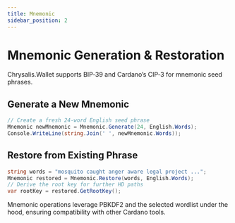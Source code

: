 ```yaml
---
title: Mnemonic
sidebar_position: 2
---
```


# Mnemonic Generation & Restoration

Chrysalis.Wallet supports BIP‑39 and Cardano’s CIP‑3 for mnemonic seed phrases.  

## Generate a New Mnemonic

```csharp
// Create a fresh 24‑word English seed phrase
Mnemonic newMnemonic = Mnemonic.Generate(24, English.Words);
Console.WriteLine(string.Join(' ', newMnemonic.Words));
```

## Restore from Existing Phrase

```csharp
string words = "mosquito caught anger aware legal project ...";
Mnemonic restored = Mnemonic.Restore(words, English.Words);
// Derive the root key for further HD paths
var rootKey = restored.GetRootKey();
```

Mnemonic operations leverage PBKDF2 and the selected wordlist under the hood, ensuring compatibility with other Cardano tools.